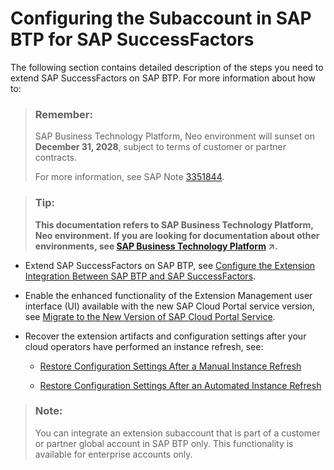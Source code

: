 <!-- loio4f31621794b24662b26edf263e34eac7 -->

# Configuring the Subaccount in SAP BTP for SAP SuccessFactors

The following section contains detailed description of the steps you need to extend SAP SuccessFactors on SAP BTP. For more information about how to:

> ### Remember:  
> SAP Business Technology Platform, Neo environment will sunset on **December 31, 2028**, subject to terms of customer or partner contracts.
> 
> For more information, see SAP Note [3351844](https://me.sap.com/notes/3351844).

> ### Tip:  
> **This documentation refers to SAP Business Technology Platform, Neo environment. If you are looking for documentation about other environments, see [SAP Business Technology Platform](https://help.sap.com/viewer/65de2977205c403bbc107264b8eccf4b/Cloud/en-US/6a2c1ab5a31b4ed9a2ce17a5329e1dd8.html "SAP Business Technology Platform (SAP BTP) is an integrated offering comprised of four technology portfolios: database and data management, application development and integration, analytics, and intelligent technologies. The platform offers users the ability to turn data into business value, compose end-to-end business processes, and build and extend SAP applications quickly.") :arrow_upper_right:.**

-   Extend SAP SuccessFactors on SAP BTP, see [Configure the Extension Integration Between SAP BTP and SAP SuccessFactors](configure-the-extension-integration-between-sap-btp-and-sap-successfactors-09bb734.md).

-   Enable the enhanced functionality of the Extension Management user interface \(UI\) available with the new SAP Cloud Portal service version, see [Migrate to the New Version of SAP Cloud Portal Service](migrate-to-the-new-version-of-sap-cloud-portal-service-d201623.md).

-   Recover the extension artifacts and configuration settings after your cloud operators have performed an instance refresh, see:

    -   [Restore Configuration Settings After a Manual Instance Refresh](restore-configuration-settings-after-a-manual-instance-refresh-45d0481.md)

    -   [Restore Configuration Settings After an Automated Instance Refresh](restore-configuration-settings-after-an-automated-instance-refresh-e4ad14c.md)


> ### Note:  
> You can integrate an extension subaccount that is part of a customer or partner global account in SAP BTP only. This functionality is available for enterprise accounts only.

